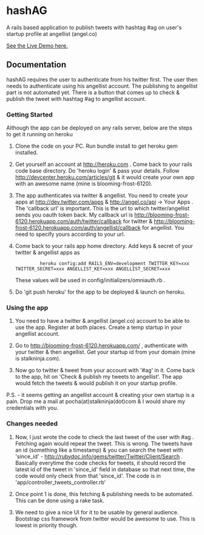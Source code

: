 # hashAG

A rails based application to publish tweets with hashtag #ag on user's startup profile at angellist (angel.co)

<a href=" http://blooming-frost-6120.herokuapp.com">See the Live Demo here.</a>

## Documentation

hashAG requires the user to authenticate from his twitter first. The user then needs to authenticate using his angellist account. The publishing to angellist part is not automated yet. There is a button that comes up to check & publish the tweet with hashtag #ag to angellist account.

### Getting Started

Although the app can be deployed on any rails server, below are the steps to get it running on heroku

1. Clone the code on your PC. Run bundle install to get heroku gem installed.
2. Get yourself an account at http://heroku.com . Come back to your rails code base directory. Do 'heroku login' & pass your details. Follow http://devcenter.heroku.com/articles/git & it would create your own app with an awesome name (mine is blooming-frost-6120).
3. The app authenticates via twitter & angellist. You need to create your apps at http://dev.twitter.com/apps & http://angel.co/api -> Your Apps . The 'callback url' is important. This is the url to which twitter/angellist sends you oauth token back. My callback url is http://blooming-frost-6120.herokuapp.com/auth/twitter/callback for twitter &  http://blooming-frost-6120.herokuapp.com/auth/angellist/callback for angellist. You need to specify yours according to your url.
4. Come back to your rails app home directory. Add keys & secret of your twitter & angellist apps as    
			
				heroku config:add RAILS_ENV=development TWITTER_KEY=xxx TWITTER_SECRET=xxx ANGELLIST_KEY=xxx ANGELLIST_SECRET=xxx

	These values will be used in config/initializers/omniauth.rb .

5. Do 'git push heroku' for the app to be deployed & launch on heroku.

### Using the app

1. You need to have a twitter & angellist (angel.co) account to be able to use the app. Register at both places. Create a temp startup in your angellist account.

2. Go to http://blooming-frost-6120.herokuapp.com/ , authenticate with your twitter & then angellist. Get your startup id from your domain (mine is stalkninja.com).

3. Now go to twitter & tweet from your account with '#ag' in it. Come back to the app, hit on 'Check & publish my tweets to angellist'. The app would fetch the tweets &  would publish it on your startup profile. 

P.S. - it seems getting an angellist account & creating your own startup is a pain. Drop me a mail at pocha(at)stalkninja(dot)com & I would share my credentials with you.

### Changes needed

1. Now, I just wrote the code to check the last tweet of the user with #ag . Fetching again would repeat the tweet. This is wrong. The tweets have an id (something like a timestamp) & you can search the tweet with 'since_id' - http://rubydoc.info/gems/twitter/Twitter/Client/Search . Basically everytime the code checks for tweets, it should record the latest id of the tweet in 'since_id' field in database so that next time, the code would only check from that 'since_id'. The code is in 'app/controller_tweets_controller.rb'
 
2. Once point 1 is done, this fetching & publishing needs to be automated. This can be done using a rake task.

3. We need to give a nice UI for it to be usable by general audience. Bootstrap css framework from twitter would be awesome to use. This is lowest in priority though.
